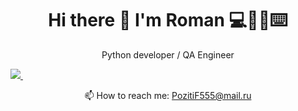 <h1 align='center'>
  Hi there 👋 I'm Roman 💻👨‍💻⌨️
</h1>
<p align='center'>
Python developer / QA Engineer
</p>

  
  <a href="https://t.me/Cafe_racer1">
    <img src="https://img.shields.io/badge/Telegram-2CA5E0?style=for-the-badge&logo=telegram&logoColor=white" />
  </a>&nbsp;&nbsp;
  </p>

<p align='center'>
  📫 How to reach me: <a href='mailto:Pozitif555@mail.ru'>PozitiF555@mail.ru</a>
</p>



<!---
Gitwisp/Gitwisp is a ✨ special ✨ repository because its `README.md` (this file) appears on your GitHub profile.
You can click the Preview link to take a look at your changes.
--->
